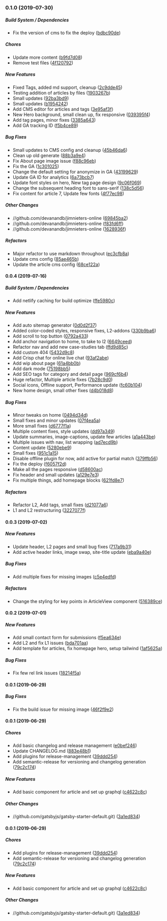 ### 0.1.0 (2019-07-30)

##### Build System / Dependencies

* Fix the version of cms to fix the deploy ([bdbc90de](https://github.com/gatsbyjs/gatsby-starter-default/commit/bdbc90ded5b8e9a2e42da4c28553a66a0f517cbf))

##### Chores

* Update more content ([b9fd7d08](https://github.com/gatsbyjs/gatsby-starter-default/commit/b9fd7d088d157445743f62bb2fd6a3484640ded0))
* Remove test files ([4f120792](https://github.com/gatsbyjs/gatsby-starter-default/commit/4f120792b82dd1c66abe7cb94dab2fe999a9884c))

##### New Features

* Fixed Tags, added md support, cleanup ([2c9dde45](https://github.com/gatsbyjs/gatsby-starter-default/commit/2c9dde45e595300d8bc88125e28910fb2b4b4b4d))
* Testing addition of articles by files ([1903267b](https://github.com/gatsbyjs/gatsby-starter-default/commit/1903267bd22f85e27f99f2022c64560829aaeced))
* Small updates ([92ba3bd9](https://github.com/gatsbyjs/gatsby-starter-default/commit/92ba3bd916ffc61d3f2c6ec926f8b2daeb8a85f8))
* Small updates ([b1954242](https://github.com/gatsbyjs/gatsby-starter-default/commit/b195424276d2feb5368a8d40af79c813f5fdf49e))
* Add CMS editor for articles and tags ([3e95af3f](https://github.com/gatsbyjs/gatsby-starter-default/commit/3e95af3fd28085b15669c294eab50a4ba5cd900e))
* New Hero background, small clean up, fix responsive ([039395f4](https://github.com/gatsbyjs/gatsby-starter-default/commit/039395f49bc610f669ef55e5f65c53642f4a6b33))
* Add tag pages, minor fixes ([3385a643](https://github.com/gatsbyjs/gatsby-starter-default/commit/3385a6438f437f82f9a736b48a7ed2bff5a1cb9f))
* Add GA tracking ID ([f5b4ce89](https://github.com/gatsbyjs/gatsby-starter-default/commit/f5b4ce8980c7e8db55a2c5ce211c40feb1c2b88f))

##### Bug Fixes

* Small updates to CMS config and cleanup ([45b46da6](https://github.com/gatsbyjs/gatsby-starter-default/commit/45b46da6e0511739efc83e0ba8d762a404e8b761))
* Clean up old generate ([88b3a9e4](https://github.com/gatsbyjs/gatsby-starter-default/commit/88b3a9e479604ea0f8813eff8e15c08d42cfede9))
* Fix About page image issue ([f88c96eb](https://github.com/gatsbyjs/gatsby-starter-default/commit/f88c96eb88b391dde69783361ee98c41e2d4993e))
* Fix the GA ([1c301025](https://github.com/gatsbyjs/gatsby-starter-default/commit/1c3010254f308bd8af471ca234b26baa67b5deab))
* Change the default setting for anonymize in GA ([43199629](https://github.com/gatsbyjs/gatsby-starter-default/commit/43199629a652add34f3f3514d72ce9894c5d0d65))
* Update GA ID for analytics ([6a73bcb7](https://github.com/gatsbyjs/gatsby-starter-default/commit/6a73bcb7aed3e5e5dae44af7acb46f5563d398a1))
* Update font styles on hero, New tag page design ([9c06f069](https://github.com/gatsbyjs/gatsby-starter-default/commit/9c06f069bdcad9c1598c99be440a6ed285ec5e85))
* Change the subsequent heading font to sans-serif ([138c5d56](https://github.com/gatsbyjs/gatsby-starter-default/commit/138c5d5613dfa7f033b4b7dc221beb5a71f6600f))
* Fix content for article 7, Update few fonts ([4f77ec98](https://github.com/gatsbyjs/gatsby-starter-default/commit/4f77ec98037423f8c20b66213b6776364efcf3d7))

##### Other Changes

* //github.com/devanandb/jimnieters-online ([69845ba2](https://github.com/gatsbyjs/gatsby-starter-default/commit/69845ba2bc000555e8da087ef72088984c59e2e2))
* //github.com/devanandb/jimnieters-online ([f83fd6ff](https://github.com/gatsbyjs/gatsby-starter-default/commit/f83fd6ff54c8c846f075b2acf4827b03eb2b9820))
* //github.com/devanandb/jimnieters-online ([1628936f](https://github.com/gatsbyjs/gatsby-starter-default/commit/1628936fbc68d5debeed1a335ff0f438121326e5))

##### Refactors

* Major refactor to use markdown throughout ([ec3cfb8a](https://github.com/gatsbyjs/gatsby-starter-default/commit/ec3cfb8a74caed3a28fe563bf580c8aadef0c99c))
* Update cms config ([85ae465b](https://github.com/gatsbyjs/gatsby-starter-default/commit/85ae465b847adb88f9f3835bd29aaa71a56a4691))
* Update the article cms config ([68ce122a](https://github.com/gatsbyjs/gatsby-starter-default/commit/68ce122abd2fc6fea2c9ad84bcc1a5e71c885a7b))

#### 0.0.4 (2019-07-16)

##### Build System / Dependencies

* Add netlify caching for build optimize ([ffe5980c](https://github.com/gatsbyjs/gatsby-starter-default/commit/ffe5980cc14990eb41120f62cdd0c8bbe163e499))

##### New Features

* Add auto sitemap generator ([0d0d2f37](https://github.com/gatsbyjs/gatsby-starter-default/commit/0d0d2f377b673ea80c9034a0ed8c9a7a70abb37b))
* Added color-coded styles, responsive fixes, L2-addons ([330b9ba6](https://github.com/gatsbyjs/gatsby-starter-default/commit/330b9ba6f6c860d8a752613629dc7b4034ba46b9))
* Add scroll to top button ([0792a433](https://github.com/gatsbyjs/gatsby-starter-default/commit/0792a433d1ed89e32926efe766ce4da44bb4e8c8))
* Add anchor navigation to home, to take to l2 ([6649ceed](https://github.com/gatsbyjs/gatsby-starter-default/commit/6649ceed7339934f18604d6ef523b409c0c4f790))
* Refactor nav and add new case-studies tab ([ffd9d85c](https://github.com/gatsbyjs/gatsby-starter-default/commit/ffd9d85c8f15e154b7776fe442403f12bbe079c9))
* Add custom 404 ([5432d9c8](https://github.com/gatsbyjs/gatsby-starter-default/commit/5432d9c84b84a32b1453c6b89f64936193f6c4da))
* Add Crisp chat for online live chat ([93af2abe](https://github.com/gatsbyjs/gatsby-starter-default/commit/93af2abe0b5feaf113d3402a696cb2c29d914df5))
* Add wip about page ([61a4bb0b](https://github.com/gatsbyjs/gatsby-starter-default/commit/61a4bb0bb0f31517d8cf31ba8e62cef33f62ae6d))
* Add dark mode ([75198bb5](https://github.com/gatsbyjs/gatsby-starter-default/commit/75198bb523b7bc62ff68f34b125a0a385b58ba0b))
* Add SEO tags for category and detail page ([969cf6b4](https://github.com/gatsbyjs/gatsby-starter-default/commit/969cf6b474de1df3e54702aa7bbd68c09019b521))
* Huge refactor, Multiple article fixes ([7b28c9d0](https://github.com/gatsbyjs/gatsby-starter-default/commit/7b28c9d0584479f18c3c2c78f7af5f01080e7a64))
* Social icons, Offline support, Performance update ([fc60b104](https://github.com/gatsbyjs/gatsby-starter-default/commit/fc60b104f04b25369ba34b5a92deab1cdbae4c7c))
* New home design, small other fixes ([d4b018d8](https://github.com/gatsbyjs/gatsby-starter-default/commit/d4b018d8f3fadd99cefa55ffc4296218f2a0a8a0))

##### Bug Fixes

* Minor tweaks on home ([0494d34d](https://github.com/gatsbyjs/gatsby-starter-default/commit/0494d34d16fc56bea5dbb9ee92963345346a21fc))
* Small fixes and minor updates ([07f4ea5a](https://github.com/gatsbyjs/gatsby-starter-default/commit/07f4ea5acb8d0a0ecca8ad871a688bddbb81c0e6))
* More small fixes ([d6777f1a](https://github.com/gatsbyjs/gatsby-starter-default/commit/d6777f1ae9ab707ddfa9cfe8f8392b5042e40eb6))
* Multiple content fixes, style updates ([dd97a349](https://github.com/gatsbyjs/gatsby-starter-default/commit/dd97a349dc354237ae022dbcf28ca0c7f3eeceb3))
* Update summaries, image-captions, update few articles ([a1a443be](https://github.com/gatsbyjs/gatsby-starter-default/commit/a1a443be39341547008a2cee6e38e615d094a15a))
* Multiple issues with nav, list wrapping ([ad7ecd9b](https://github.com/gatsbyjs/gatsby-starter-default/commit/ad7ecd9b8c27b614042802be522f50f3d2e31d35))
* Content update ([5280ebe9](https://github.com/gatsbyjs/gatsby-starter-default/commit/5280ebe9f32b0449d68886cf86dfe71464afb239))
* Small fixes ([951c1a15](https://github.com/gatsbyjs/gatsby-starter-default/commit/951c1a15d82a07024f8f76f1556a361737518a60))
* Disable offline plugin for now, add active for partial match ([379ffb56](https://github.com/gatsbyjs/gatsby-starter-default/commit/379ffb56f01870d1249420bb20e72e938708a11a))
* Fix the deploy ([f6057f2d](https://github.com/gatsbyjs/gatsby-starter-default/commit/f6057f2d2e1f8bbd65546aa844809b7bae93edc7))
* Make all the pages responsive ([d58600ac](https://github.com/gatsbyjs/gatsby-starter-default/commit/d58600ac79ae10fa1adb0f43a2f9d56cfe69471a))
* Fix header and small updates ([a129e7e3](https://github.com/gatsbyjs/gatsby-starter-default/commit/a129e7e3735c1231f493c595f25b496a07e11416))
* Fix multiple things, add homepage blocks ([621fd8e7](https://github.com/gatsbyjs/gatsby-starter-default/commit/621fd8e7c7c7c6d27783a3b819d62863c7b661b8))

##### Refactors

* Refactor L2, Add tags, small fixes ([d21077a6](https://github.com/gatsbyjs/gatsby-starter-default/commit/d21077a6736d6f9653828e7201038affbaddf188))
* L1 and L2 restructuring ([3227077f](https://github.com/gatsbyjs/gatsby-starter-default/commit/3227077fe7d86901ceb53ba1a0f566db41a24218))

#### 0.0.3 (2019-07-02)

##### New Features

* Update header, L2 pages and small bug fixes ([717a9b31](https://github.com/gatsbyjs/gatsby-starter-default/commit/717a9b313e412c5f037fe897497ddf11494634a2))
* Add active header links, image swap, site-title update ([eba9a40e](https://github.com/gatsbyjs/gatsby-starter-default/commit/eba9a40ee802853c140d5ded43886f9efa8d9990))

##### Bug Fixes

* Add multiple fixes for missing images ([c5e4edfd](https://github.com/gatsbyjs/gatsby-starter-default/commit/c5e4edfd7ca22b97d3d1d318b4a296ba58861447))

##### Refactors

* Change the styling for key points in ArticleView component ([516389ce](https://github.com/gatsbyjs/gatsby-starter-default/commit/516389ce8c4d5e1dde1040ec1fab14900a048999))

#### 0.0.2 (2019-07-01)

##### New Features

* Add small contact form for submissions ([f5ea634e](https://github.com/gatsbyjs/gatsby-starter-default/commit/f5ea634e9e119115d6d6cc703cc55987cbd787a3))
* Add L2 and fix L1 issues ([bda701aa](https://github.com/gatsbyjs/gatsby-starter-default/commit/bda701aa2b6801bc4161a47490ae69445ea392cc))
* Add template for articles, fix homepage hero, setup tailwind ([1af5625a](https://github.com/gatsbyjs/gatsby-starter-default/commit/1af5625a977315907cd1dfef7493e1464e1a04da))

##### Bug Fixes

* Fix few rel link issues ([18214f5a](https://github.com/gatsbyjs/gatsby-starter-default/commit/18214f5a44d01bb9427648d4d0c915b407f4662c))

#### 0.0.1 (2019-06-29)

##### Bug Fixes

* Fix the build issue for missing image ([46f2f9e2](https://github.com/gatsbyjs/gatsby-starter-default/commit/46f2f9e2774e61d09241b7d5e85175d1bb7e83ac))

#### 0.0.1 (2019-06-29)

##### Chores

* Add basic changelog and release management ([e0bef246](https://github.com/gatsbyjs/gatsby-starter-default/commit/e0bef24627db42318a650c6a358ac69901f1e0da))
* Update CHANGELOG.md ([883e48b1](https://github.com/gatsbyjs/gatsby-starter-default/commit/883e48b1e0a656c5e5bf1c4c632b8f09a706bfab))
* Add plugins for release-management ([39ddd254](https://github.com/gatsbyjs/gatsby-starter-default/commit/39ddd2549ec352fcdf6033949c956f4189073629))
* Add semantic-release for versioning and changelog generation ([79c2c174](https://github.com/gatsbyjs/gatsby-starter-default/commit/79c2c174b4d3f2ec28c684bac3d1b6ebfd7abc29))

##### New Features

* Add basic component for article and set up graphql ([c4622c8c](https://github.com/gatsbyjs/gatsby-starter-default/commit/c4622c8ce69544c7c8f2bb6fc473ab9b822eee13))

##### Other Changes

* //github.com/gatsbyjs/gatsby-starter-default.git) ([3a1ed834](https://github.com/gatsbyjs/gatsby-starter-default/commit/3a1ed834ced7e575b933d1b3da0f475c5822a55f))

#### 0.0.1 (2019-06-29)

##### Chores

* Add plugins for release-management ([39ddd254](https://github.com/gatsbyjs/gatsby-starter-default/commit/39ddd2549ec352fcdf6033949c956f4189073629))
* Add semantic-release for versioning and changelog generation ([79c2c174](https://github.com/gatsbyjs/gatsby-starter-default/commit/79c2c174b4d3f2ec28c684bac3d1b6ebfd7abc29))

##### New Features

* Add basic component for article and set up graphql ([c4622c8c](https://github.com/gatsbyjs/gatsby-starter-default/commit/c4622c8ce69544c7c8f2bb6fc473ab9b822eee13))

##### Other Changes

* //github.com/gatsbyjs/gatsby-starter-default.git) ([3a1ed834](https://github.com/gatsbyjs/gatsby-starter-default/commit/3a1ed834ced7e575b933d1b3da0f475c5822a55f))


